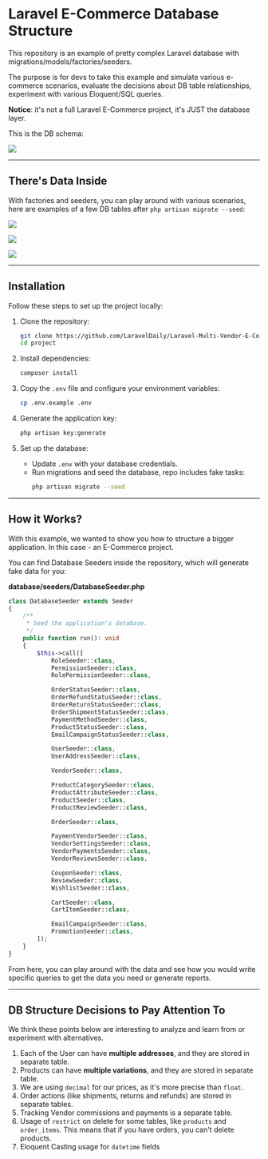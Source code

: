 # Laravel E-Commerce Database Structure

This repository is an example of pretty complex Laravel database with migrations/models/factories/seeders.

The purpose is for devs to take this example and simulate various e-commerce scenarios, evaluate the decisions about DB table relationships, experiment with various Eloquent/SQL queries.

**Notice**: it's not a full Laravel E-Commerce project, it's JUST the database layer.

This is the DB schema:

![](https://laraveldaily.com/uploads/2025/01/database-structure-min.png)

---

## There's Data Inside

With factories and seeders, you can play around with various scenarios, here are examples of a few DB tables after `php artisan migrate --seed`:

![](https://laraveldaily.com/uploads/2025/01/order-refunds-table-example.png)

![](https://laraveldaily.com/uploads/2025/01/orders-table-example.png)

![](https://laraveldaily.com/uploads/2025/01/product-table-example.png)

---

## Installation

Follow these steps to set up the project locally:

1. Clone the repository:
   ```bash
   git clone https://github.com/LaravelDaily/Laravel-Multi-Vendor-E-Commerce-Structure.git project
   cd project
   ```

2. Install dependencies:
   ```bash
   composer install
   ```

3. Copy the `.env` file and configure your environment variables:
   ```bash
   cp .env.example .env
   ```

4. Generate the application key:
   ```bash
   php artisan key:generate
   ```

5. Set up the database:
    - Update `.env` with your database credentials.
    - Run migrations and seed the database, repo includes fake tasks:
      ```bash
      php artisan migrate --seed
      ```

---

## How it Works?

With this example, we wanted to show you how to structure a bigger application. In this case - an E-Commerce project.

You can find Database Seeders inside the repository, which will generate fake data for you:

**database/seeders/DatabaseSeeder.php**
```php
class DatabaseSeeder extends Seeder
{
    /**
     * Seed the application's database.
     */
    public function run(): void
    {
        $this->call([
            RoleSeeder::class,
            PermissionSeeder::class,
            RolePermissionSeeder::class,

            OrderStatusSeeder::class,
            OrderRefundStatusSeeder::class,
            OrderReturnStatusSeeder::class,
            OrderShipmentStatusSeeder::class,
            PaymentMethodSeeder::class,
            ProductStatusSeeder::class,
            EmailCampaignStatusSeeder::class,

            UserSeeder::class,
            UserAddressSeeder::class,

            VendorSeeder::class,

            ProductCategorySeeder::class,
            ProductAttributeSeeder::class,
            ProductSeeder::class,
            ProductReviewSeeder::class,

            OrderSeeder::class,

            PaymentVendorSeeder::class,
            VendorSettingsSeeder::class,
            VendorPaymentsSeeder::class,
            VendorReviewsSeeder::class,

            CouponSeeder::class,
            ReviewSeeder::class,
            WishlistSeeder::class,

            CartSeeder::class,
            CartItemSeeder::class,

            EmailCampaignSeeder::class,
            PromotionSeeder::class,
        ]);
    }
}
```

From here, you can play around with the data and see how you would write specific queries to get the data you need or generate reports.

---

## DB Structure Decisions to Pay Attention To

We think these points below are interesting to analyze and learn from or experiment with alternatives.

1. Each of the User can have **multiple addresses**, and they are stored in separate table.
2. Products can have **multiple variations**, and they are stored in separate table.
3. We are using `decimal` for our prices, as it's more precise than `float`.
4. Order actions (like shipments, returns and refunds) are stored in separate tables.
5. Tracking Vendor commissions and payments is a separate table.
6. Usage of `restrict` on delete for some tables, like `products` and `order_items`. This means that if you have orders, you can't delete products.
7. Eloquent Casting usage for `datetime` fields
